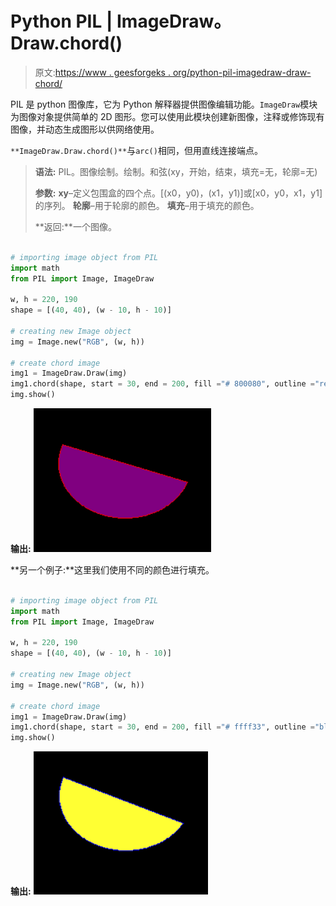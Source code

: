 # Python PIL | ImageDraw。Draw.chord()

> 原文:[https://www . geesforgeks . org/python-pil-imagedraw-draw-chord/](https://www.geeksforgeeks.org/python-pil-imagedraw-draw-chord/)

PIL 是 python 图像库，它为 Python 解释器提供图像编辑功能。`ImageDraw`模块为图像对象提供简单的 2D 图形。您可以使用此模块创建新图像，注释或修饰现有图像，并动态生成图形以供网络使用。

`**ImageDraw.Draw.chord()**`与`arc()`相同，但用直线连接端点。

> **语法:** PIL。图像绘制。绘制。和弦(xy，开始，结束，填充=无，轮廓=无)
> 
> **参数:**
> **xy**–定义包围盒的四个点。[(x0，y0)，(x1，y1)]或[x0，y0，x1，y1]的序列。
> **轮廓**–用于轮廓的颜色。
> **填充**–用于填充的颜色。
> 
> **返回:**一个图像。

```py

# importing image object from PIL
import math
from PIL import Image, ImageDraw

w, h = 220, 190
shape = [(40, 40), (w - 10, h - 10)]

# creating new Image object
img = Image.new("RGB", (w, h))

# create chord image
img1 = ImageDraw.Draw(img)  
img1.chord(shape, start = 30, end = 200, fill ="# 800080", outline ="red")
img.show()
```

**输出:**
![](img/4cbbefb96173c5d8b26926ef18c69bb7.png)

**另一个例子:**这里我们使用不同的颜色进行填充。

```py

# importing image object from PIL
import math
from PIL import Image, ImageDraw

w, h = 220, 190
shape = [(40, 40), (w - 10, h - 10)]

# creating new Image object
img = Image.new("RGB", (w, h))

# create chord image
img1 = ImageDraw.Draw(img)  
img1.chord(shape, start = 30, end = 200, fill ="# ffff33", outline ="blue")
img.show()
```

**输出:**
![](img/dc24f9eb9f72d848d9687688dfe4c2a4.png)